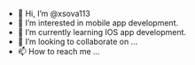 - 👋 Hi, I’m @xsova113
- 👀 I’m interested in mobile app development.
- 🌱 I’m currently learning IOS app development.
- 💞️ I’m looking to collaborate on ...
- 📫 How to reach me ...

<!---
xsova113/xsova113 is a ✨ special ✨ repository because its `README.md` (this file) appears on your GitHub profile.
You can click the Preview link to take a look at your changes.
--->
